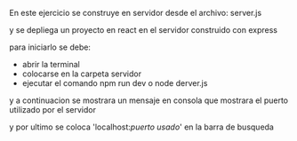 En este ejercicio se construye en servidor desde el archivo:
  server.js

y se depliega un proyecto en react en el servidor construido con express

para iniciarlo se debe:
 - abrir la terminal
 - colocarse en la carpeta servidor
 - ejecutar el comando npm run dev o node derver.js

y a continuacion se mostrara un mensaje en consola que mostrara el puerto utilizado por el servidor

y por ultimo se coloca 'localhost:*puerto usado*' en la barra de busqueda

